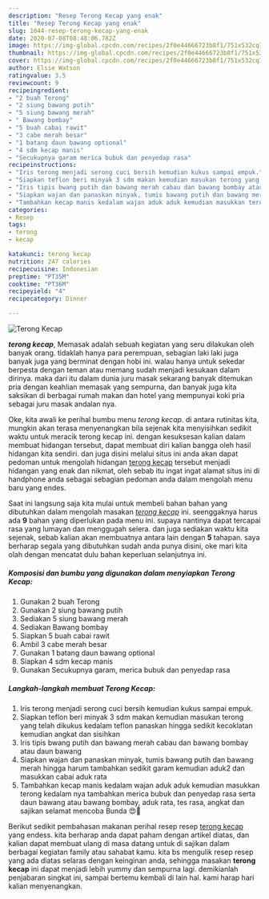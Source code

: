 ```yaml
---
description: "Resep Terong Kecap yang enak"
title: "Resep Terong Kecap yang enak"
slug: 1044-resep-terong-kecap-yang-enak
date: 2020-07-08T08:48:06.782Z
image: https://img-global.cpcdn.com/recipes/2f0e44666723b8f1/751x532cq70/terong-kecap-foto-resep-utama.jpg
thumbnail: https://img-global.cpcdn.com/recipes/2f0e44666723b8f1/751x532cq70/terong-kecap-foto-resep-utama.jpg
cover: https://img-global.cpcdn.com/recipes/2f0e44666723b8f1/751x532cq70/terong-kecap-foto-resep-utama.jpg
author: Elsie Watson
ratingvalue: 3.5
reviewcount: 9
recipeingredient:
- "2 buah Terong"
- "2 siung bawang putih"
- "5 siung bawang merah"
- " Bawang bombay"
- "5 buah cabai rawit"
- "3 cabe merah besar"
- "1 batang daun bawang optional"
- "4 sdm kecap manis"
- "Secukupnya garam merica bubuk dan penyedap rasa"
recipeinstructions:
- "Iris terong menjadi serong cuci bersih kemudian kukus sampai empuk."
- "Siapkan teflon beri minyak 3 sdm makan kemudian masukan terong yang telah dikukus kedalam teflon panaskan hingga sedikit kecoklatan kemudian angkat dan sisihkan"
- "Iris tipis bwang putih dan bawang merah cabau dan bawang bombay atau daun bawang"
- "Siapkan wajan dan panaskan minyak, tumis bawang putih dan bawang merah hingga harum tambahkan sedikit garam kemudian aduk2 dan masukkan cabai aduk rata"
- "Tambahkan kecap manis kedalam wajan aduk aduk kemudian masukkan terong kedalam nya tambahkan merica bubuk dan penyedap rasa serta daun bawang atau bawang bombay, aduk rata, tes rasa, angkat dan sajikan selamat mencoba Bunda 😍🙏"
categories:
- Resep
tags:
- terong
- kecap

katakunci: terong kecap 
nutrition: 247 calories
recipecuisine: Indonesian
preptime: "PT35M"
cooktime: "PT36M"
recipeyield: "4"
recipecategory: Dinner

---
```



![Terong Kecap](https://img-global.cpcdn.com/recipes/2f0e44666723b8f1/751x532cq70/terong-kecap-foto-resep-utama.jpg)

<b><i>terong kecap</i></b>, Memasak adalah sebuah kegiatan yang seru dilakukan oleh banyak orang. tidaklah hanya para perempuan, sebagian laki laki juga banyak juga yang berminat dengan hobi ini. walau hanya untuk sekedar berpesta dengan teman atau memang sudah menjadi kesukaan dalam dirinya. maka dari itu dalam dunia juru masak sekarang banyak ditemukan pria dengan keahlian memasak yang sempurna, dan banyak juga kita saksikan di berbagai rumah makan dan hotel yang mempunyai koki pria sebagai juru masak andalan nya.



Oke, kita awali ke perihal bumbu menu <i>terong kecap</i>. di antara rutinitas kita, mungkin akan terasa menyenangkan bila sejenak kita menyisihkan sedikit waktu untuk meracik terong kecap ini. dengan kesuksesan kalian dalam membuat hidangan tersebut, dapat membuat diri kalian bangga oleh hasil hidangan kita sendiri. dan juga disini melalui situs ini anda akan dapat pedoman untuk mengolah hidangan <u>terong kecap</u> tersebut menjadi hidangan yang enak dan nikmat, oleh sebab itu ingat ingat alamat situs ini di handphone anda sebagai sebagian pedoman anda dalam mengolah menu baru yang endes.


Saat ini langsung saja kita mulai untuk membeli bahan bahan yang dibutuhkan dalam mengolah masakan <u><i>terong kecap</i></u> ini. seenggaknya harus ada <b>9</b> bahan yang diperlukan pada menu ini. supaya nantinya dapat tercapai rasa yang lumayan dan menggugah selera. dan juga sediakan waktu kita sejenak, sebab kalian akan membuatnya antara lain dengan <b>5</b> tahapan. saya berharap segala yang dibutuhkan sudah anda punya disini, oke mari kita olah dengan mencatat dulu bahan keperluan selanjutnya ini.

<!--inarticleads1-->

##### Komposisi dan bumbu yang digunakan dalam menyiapkan Terong Kecap:

1. Gunakan 2 buah Terong
1. Gunakan 2 siung bawang putih
1. Sediakan 5 siung bawang merah
1. Sediakan  Bawang bombay
1. Siapkan 5 buah cabai rawit
1. Ambil 3 cabe merah besar
1. Gunakan 1 batang daun bawang optional
1. Siapkan 4 sdm kecap manis
1. Gunakan Secukupnya garam, merica bubuk dan penyedap rasa




<!--inarticleads2-->

##### Langkah-langkah membuat Terong Kecap:

1. Iris terong menjadi serong cuci bersih kemudian kukus sampai empuk.
1. Siapkan teflon beri minyak 3 sdm makan kemudian masukan terong yang telah dikukus kedalam teflon panaskan hingga sedikit kecoklatan kemudian angkat dan sisihkan
1. Iris tipis bwang putih dan bawang merah cabau dan bawang bombay atau daun bawang
1. Siapkan wajan dan panaskan minyak, tumis bawang putih dan bawang merah hingga harum tambahkan sedikit garam kemudian aduk2 dan masukkan cabai aduk rata
1. Tambahkan kecap manis kedalam wajan aduk aduk kemudian masukkan terong kedalam nya tambahkan merica bubuk dan penyedap rasa serta daun bawang atau bawang bombay, aduk rata, tes rasa, angkat dan sajikan selamat mencoba Bunda 😍🙏




Berikut sedikit pembahasan makanan perihal resep resep <u>terong kecap</u> yang endess. kita berharap anda dapat paham dengan artikel diatas, dan kalian dapat membuat ulang di masa datang untuk di sajikan dalam berbagai kegiatan family atau sahabat kamu. kita bs mengulik resep resep yang ada diatas selaras dengan keinginan anda, sehingga masakan <b>terong kecap</b> ini dapat menjadi lebih yummy dan sempurna lagi. demikianlah penjabaran singkat ini, sampai bertemu kembali di lain hal. kami harap hari kalian menyenangkan.
